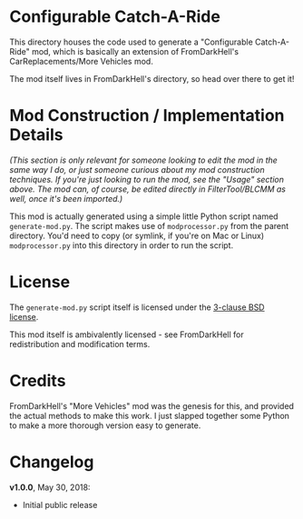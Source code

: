 Configurable Catch-A-Ride
=========================

This directory houses the code used to generate a "Configurable
Catch-A-Ride" mod, which is basically an extension of FromDarkHell's
CarReplacements/More Vehicles mod.

The mod itself lives in FromDarkHell's directory, so head over there
to get it!

Mod Construction / Implementation Details
=========================================

*(This section is only relevant for someone looking to edit the mod in the
same way I do, or just someone curious about my mod construction techniques.
If you're just looking to run the mod, see the "Usage" section above.  The
mod can, of course, be edited directly in FilterTool/BLCMM as well, once it's
been imported.)*

This mod is actually generated using a simple little Python script named
`generate-mod.py`.  The script makes use of `modprocessor.py` from the parent
directory.  You'd need to copy (or symlink, if you're on Mac or Linux)
`modprocessor.py` into this directory in order to run the script.

License
=======

The `generate-mod.py` script itself is licensed under the
[3-clause BSD license](https://opensource.org/licenses/BSD-3-Clause).

This mod itself is ambivalently licensed - see FromDarkHell for redistribution
and modification terms.

Credits
=======

FromDarkHell's "More Vehicles" mod was the genesis for this, and provided
the actual methods to make this work.  I just slapped together some Python to
make a more thorough version easy to generate.

Changelog
=========

**v1.0.0**, May 30, 2018:
 * Initial public release
